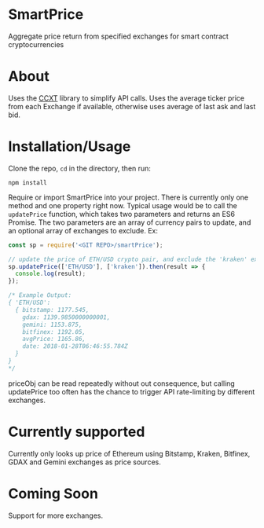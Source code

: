 # SmartPrice
Aggregate price return from specified exchanges for smart contract cryptocurrencies

# About
Uses the [CCXT](https://github.com/ccxt/ccxt) library to simplify API calls. Uses the average ticker price from each Exchange if available, otherwise uses average of last ask and last bid.

# Installation/Usage

Clone the repo, `cd` in the directory, then run:

```
npm install
```

Require or import SmartPrice into your project. There is currently only one method and one property right now. Typical usage would be to call the `updatePrice` function, which takes two parameters and returns an ES6 Promise. The two parameters are an array of currency pairs to update, and an optional array of exchanges to exclude. Ex:

```javascript
const sp = require('<GIT REPO>/smartPrice');

// update the price of ETH/USD crypto pair, and exclude the 'kraken' exchange from pricing
sp.updatePrice(['ETH/USD'], ['kraken']).then(result => {
  console.log(result);
});

/* Example Output:
{ 'ETH/USD':
  { bitstamp: 1177.545,
    gdax: 1139.9850000000001,
    gemini: 1153.875,
    bitfinex: 1192.05,
    avgPrice: 1165.86,
    date: 2018-01-28T06:46:55.784Z
  }
}
*/
```

priceObj can be read repeatedly without out consequence, but calling updatePrice too often has the chance to trigger API rate-limiting by different exchanges.

# Currently supported

Currently only looks up price of Ethereum using Bitstamp, Kraken, Bitfinex, GDAX and Gemini exchanges as price sources.

# Coming Soon
Support for more exchanges.

